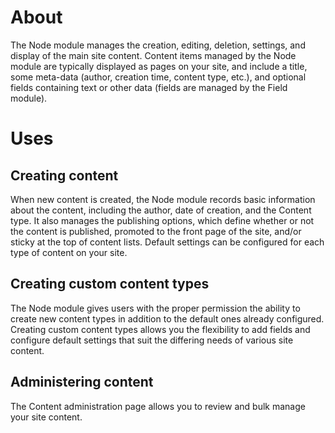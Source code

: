 About
=====

The Node module manages the creation, editing, deletion, settings, and display of the main site content.
Content items managed by the Node module are typically displayed as pages on your site, and include a title,
some meta-data (author, creation time, content type, etc.), and optional fields containing text
or other data (fields are managed by the Field module).


Uses
====


Creating content
----------------

When new content is created, the Node module records basic information about the content,
including the author, date of creation, and the Content type.
It also manages the publishing options, which define whether or not the content is published,
promoted to the front page of the site, and/or sticky at the top of content lists.
Default settings can be configured for each type of content on your site. 


Creating custom content types
-----------------------------

The Node module gives users with the proper permission the ability to create new content types in addition
to the default ones already configured.
Creating custom content types allows you the flexibility to add fields and configure default settings
that suit the differing needs of various site content. 


Administering content
---------------------

The Content administration page allows you to review and bulk manage your site content. 